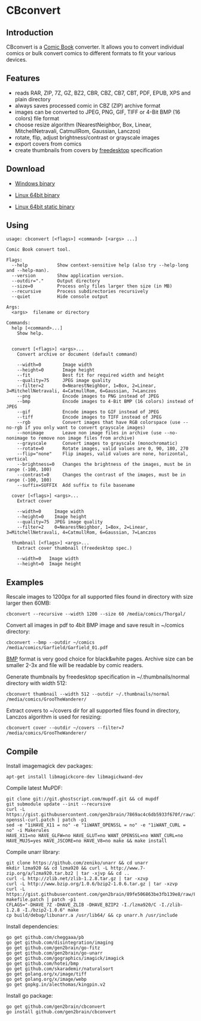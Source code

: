 CBconvert
=========

Introduction
------------

CBconvert is a [Comic Book](http://en.wikipedia.org/wiki/Comic_Book_Archive_file) converter.
It allows you to convert individual comics or bulk convert comics to different formats to fit your various devices.

Features
--------

 - reads RAR, ZIP, 7Z, GZ, BZ2, CBR, CBZ, CB7, CBT, PDF, EPUB, XPS and plain directory
 - always saves processed comic in CBZ (ZIP) archive format
 - images can be converted to JPEG, PNG, GIF, TIFF or 4-Bit BMP (16 colors) file format
 - choose resize algorithm (NearestNeighbor, Box, Linear, MitchellNetravali, CatmullRom, Gaussian, Lanczos)
 - rotate, flip, adjust brightness/contrast or grayscale images
 - export covers from comics
 - create thumbnails from covers by [freedesktop](http://www.freedesktop.org/wiki/) specification

Download
--------

 - [Windows binary](https://github.com/gen2brain/cbconvert/releases/download/0.3.0/cbconvert-0.3.0.zip)

 - [Linux 64bit binary](https://github.com/gen2brain/cbconvert/releases/download/0.3.0/cbconvert-0.3.0.tar.gz)
 - [Linux 64bit static binary](https://github.com/gen2brain/cbconvert/releases/download/0.3.0/cbconvert-0.3.0-static.tar.gz)

Using
-----

    usage: cbconvert [<flags>] <command> [<args> ...]

    Comic Book convert tool.

    Flags:
      --help           Show context-sensitive help (also try --help-long and --help-man).
      --version        Show application version.
      --outdir="."     Output directory
      --size=0         Process only files larger then size (in MB)
      --recursive      Process subdirectories recursively
      --quiet          Hide console output

    Args:
      <args>  filename or directory

    Commands:
      help [<command>...]
        Show help.


      convert [<flags>] <args>...
        Convert archive or document (default command)

        --width=0        Image width
        --height=0       Image height
        --fit            Best fit for required width and height
        --quality=75     JPEG image quality
        --filter=2       0=NearestNeighbor, 1=Box, 2=Linear, 3=MitchellNetravali, 4=CatmullRom, 6=Gaussian, 7=Lanczos
        --png            Encode images to PNG instead of JPEG
        --bmp            Encode images to 4-Bit BMP (16 colors) instead of JPEG
        --gif            Encode images to GIF instead of JPEG
        --tiff           Encode images to TIFF instead of JPEG
        --rgb            Convert images that have RGB colorspace (use --no-rgb if you only want to convert grayscale images)
        --nonimage       Leave non image files in archive (use --no-nonimage to remove non image files from archive)
        --grayscale      Convert images to grayscale (monochromatic)
        --rotate=0       Rotate images, valid values are 0, 90, 180, 270
        --flip="none"    Flip images, valid values are none, horizontal, vertical
        --brightness=0   Changes the brightness of the images, must be in range (-100, 100)
        --contrast=0     Changes the contrast of the images, must be in range (-100, 100)
        --suffix=SUFFIX  Add suffix to file basename

      cover [<flags>] <args>...
        Extract cover

        --width=0     Image width
        --height=0    Image height
        --quality=75  JPEG image quality
        --filter=2    0=NearestNeighbor, 1=Box, 2=Linear, 3=MitchellNetravali, 4=CatmullRom, 6=Gaussian, 7=Lanczos

      thumbnail [<flags>] <args>...
        Extract cover thumbnail (freedesktop spec.)

        --width=0   Image width
        --height=0  Image height

Examples
--------

Rescale images to 1200px for all supported files found in directory with size larger then 60MB:

    cbconvert --recursive --width 1200 --size 60 /media/comics/Thorgal/

Convert all images in pdf to 4bit BMP image and save result in ~/comics directory:

    cbconvert --bmp --outdir ~/comics /media/comics/Garfield/Garfield_01.pdf

[BMP](http://en.wikipedia.org/wiki/BMP_file_format) format is very good choice for black&white pages. Archive size can be smaller 2-3x and file will be readable by comic readers.

Generate thumbnails by freedesktop specification in ~/.thumbnails/normal directory with width 512:

    cbconvert thumbnail --width 512 --outdir ~/.thumbnails/normal /media/comics/GrooTheWanderer/

Extract covers to ~/covers dir for all supported files found in directory, Lanczos algorithm is used for resizing:

    cbconvert cover --outdir ~/covers --filter=7 /media/comics/GrooTheWanderer/

Compile
-------

Install imagemagick dev packages:

    apt-get install libmagickcore-dev libmagickwand-dev

Compile latest MuPDF:

    git clone git://git.ghostscript.com/mupdf.git && cd mupdf
    git submodule update --init --recursive
    curl -L https://gist.githubusercontent.com/gen2brain/7869ac4c6db5933f670f/raw/1619394dc957ae10bcd73c713760993466b4bfea/mupdf-openssl-curl.patch | patch -p1
    sed -e "1iHAVE_X11 = no" -e "1iWANT_OPENSSL = no" -e "1iWANT_CURL = no" -i Makerules
    HAVE_X11=no HAVE_GLFW=no HAVE_GLUT=no WANT_OPENSSL=no WANT_CURL=no HAVE_MUJS=yes HAVE_JSCORE=no HAVE_V8=no make && make install

Compile unarr library:

    git clone https://github.com/zeniko/unarr && cd unarr
    mkdir lzma920 && cd lzma920 && curl -L http://www.7-zip.org/a/lzma920.tar.bz2 | tar -xjvp && cd ..
    curl -L http://zlib.net/zlib-1.2.8.tar.gz | tar -xzvp
    curl -L http://www.bzip.org/1.0.6/bzip2-1.0.6.tar.gz | tar -xzvp
    curl -L https://gist.githubusercontent.com/gen2brain/89fe506863be3fb139e8/raw/8783a7d81e22ad84944d146c5e33beab6dffc641/unarr-makefile.patch | patch -p1
    CFLAGS="-DHAVE_7Z -DHAVE_ZLIB -DHAVE_BZIP2 -I./lzma920/C -I./zlib-1.2.8 -I./bzip2-1.0.6" make
    cp build/debug/libunarr.a /usr/lib64/ && cp unarr.h /usr/include

Install dependencies:

    go get github.com/cheggaaa/pb
    go get github.com/disintegration/imaging
    go get github.com/gen2brain/go-fitz
    go get github.com/gen2brain/go-unarr
    go get github.com/gographics/imagick/imagick
    go get github.com/hotei/bmp
    go get github.com/skarademir/naturalsort
    go get golang.org/x/image/tiff
    go get golang.org/x/image/webp    
    go get gopkg.in/alecthomas/kingpin.v2

Install go package:

    go get github.com/gen2brain/cbconvert
    go install github.com/gen2brain/cbconvert
